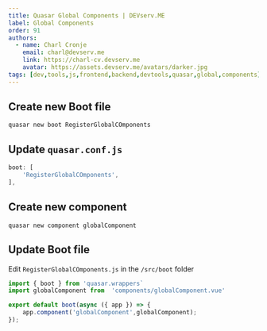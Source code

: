 ```yaml
---
title: Quasar Global Components | DEVserv.ME
label: Global Components
order: 91
authors:
  - name: Charl Cronje
    email: charl@devserv.me
    link: https://charl-cv.devserv.me
    avatar: https://assets.devserv.me/avatars/darker.jpg
tags: [dev,tools,js,frontend,backend,devtools,quasar,global,components]
---
```


## Create new Boot file

```shell
quasar new boot RegisterGlobalCOmponents
```

## Update `quasar.conf.js`

```js
boot: [
    'RegisterGlobalCOmponents',
],
```

## Create new component

```shell
quasar new component globalComponent
```

## Update Boot file

Edit `RegisterGlobalCOmponents.js` in the `/src/boot` folder

```js
import { boot } from 'quasar.wrappers` 
import globalComponent from  'components/globalComponent.vue'

export default boot(async ({ app }) => {
    app.component('globalComponent',globalComponent);
});
```
